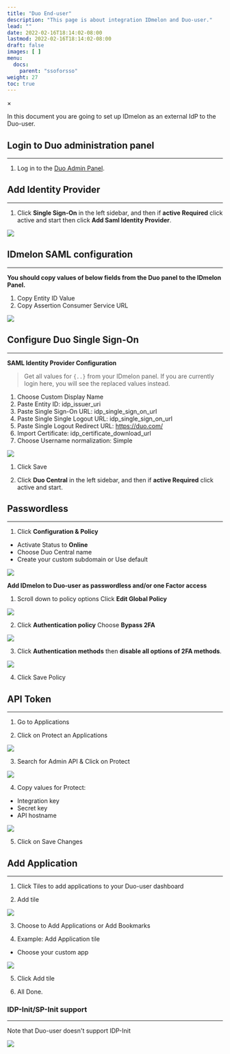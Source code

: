 ```yaml
---
title: "Duo End-user"
description: "This page is about integration IDmelon and Duo-user."
lead: ""
date: 2022-02-16T18:14:02-08:00
lastmod: 2022-02-16T18:14:02-08:00
draft: false
images: [ ]
menu:
  docs:
    parent: "ssoforsso"
weight: 27
toc: true
---
```


<div id="_modal" class="modal">
  <span class="close">&times;</span>
  <img class="modal-content" id="img01">
</div>

In this document you are going to set up IDmelon as an external IdP to the Duo-user.

## Login to Duo administration panel

---

1. Log in to the [Duo Admin Panel](https://admin.duosecurity.com).

## Add Identity Provider

---

1. Click **Single Sign-On** in the left sidebar, and then if **active Required** click active and start then click **Add
   Saml Identity Provider**.

<img src="/images/vendor/sso/duo_user-sso.png" class="doc-img-frame">

## IDmelon SAML configuration

---

**You should copy values of below fields from the Duo panel to the IDmelon Panel.**

1. Copy Entity ID Value
2. Copy Assertion Consumer Service URL

<img src="/images/vendor/sso/duo_user-sso1.png" class="doc-img-frame">

## Configure Duo Single Sign-On

---

**SAML Identity Provider Configuration**

> Get all values for `{..}` from your IDmelon panel.
> If you are currently login here, you will see the replaced values instead.

1. Choose Custom Display Name
2. Paste Entity ID: idp_issuer_uri
3. Paste Single Sign-On URL: idp_single_sign_on_url
4. Paste Single Single Logout URL: idp_single_sign_on_url
5. Paste Single Logout Redirect URL: https://duo.com/
6. Import Certificate: idp_certificate_download_url
7. Choose Username normalization: Simple

<img src="/images/vendor/sso/duo_user-sso2.png" class="doc-img-frame">

1. Click Save

2. Click **Duo Central** in the left sidebar, and then if **active Required** click active and start.

## Passwordless

---

1. Click **Configuration & Policy**

- Activate Status to **Online**
- Choose Duo Central name
- Create your custom subdomain or Use default

<img src="/images/vendor/sso/duo_user-sso3.png" class="doc-img-frame">

**Add IDmelon to Duo-user as passwordless and/or one Factor access**

1. Scroll down to policy options Click **Edit Global Policy**

<img src="/images/vendor/sso/duo_user-sso4.png" class="doc-img-frame">

2. Click **Authentication policy** Choose **Bypass 2FA**

<img src="/images/vendor/sso/duo_user-sso5.png" class="doc-img-frame">

3. Click **Authentication methods** then **disable all options of 2FA methods**.

<img src="/images/vendor/sso/duo_user-sso6.png" class="doc-img-frame">

4. Click Save Policy

## API Token

---

1. Go to Applications

2. Click on Protect an Applications

<img src="/images/vendor/sso/duo_admin.png" class="doc-img-frame">

3. Search for Admin API & Click on Protect

<img src="/images/vendor/sso/duo_admin1.png" class="doc-img-frame">

4. Copy values for Protect:

- Integration key
- Secret key
- API hostname

<img src="/images/vendor/sso/duo_admin2.png" class="doc-img-frame">

5. Click on Save Changes

## Add Application

---

1. Click Tiles to add applications to your Duo-user dashboard

2. Add tile

<img src="/images/vendor/sso/duo_user-sso7.png" class="doc-img-frame">

3. Choose to Add Applications or Add Bookmarks

4. Example: Add Application tile

- Choose your custom app

<img src="/images/vendor/sso/duo_user-sso8.png" class="doc-img-frame">

5. Click Add tile

6. All Done.

### IDP-Init/SP-Init support

---

Note that Duo-user doesn't support IDP-Init

<img src="/images/vendor/sso/duo-user-idp-init.png" class="doc-img-frame">
